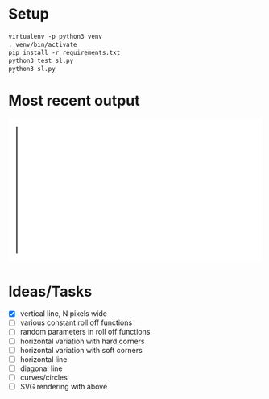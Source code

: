# Setup
```
virtualenv -p python3 venv
. venv/bin/activate
pip install -r requirements.txt
python3 test_sl.py
python3 sl.py
```


# Most recent output

![latest](sl.png)


# Ideas/Tasks
- [x] vertical line, N pixels wide
- [ ] various constant roll off functions
- [ ] random parameters in roll off functions
- [ ] horizontal variation with hard corners
- [ ] horizontal variation with soft corners
- [ ] horizontal line
- [ ] diagonal line
- [ ] curves/circles
- [ ] SVG rendering with above
